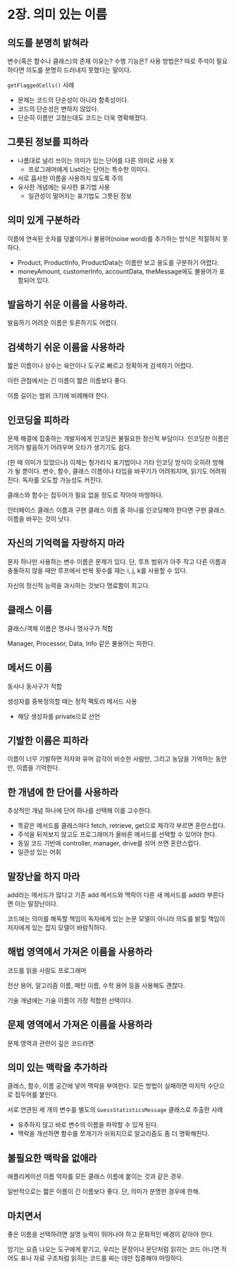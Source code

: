 # 2장. 의미 있는 이름

## 의도를 분명히 밝혀라

변수(혹은 함수나 클래스)의 존재 이유는? 수행 기능은? 사용 방법은? 따로 주석이 필요하다면 의도를 분명히 드러내지 못했다는 말이다.

`getFlaggedCells()` 사례

- 문제는 코드의 단순성이 아니라 함축성이다.
- 코드의 단순성은 변하지 않았다.
- 단순히 이름만 고쳤는데도 코드는 더욱 명확해졌다.

## 그릇된 정보를 피하라

- 나름대로 널리 쓰이는 의미가 있는 단어를 다른 의미로 사용 X
    - 프로그래머에게 List라는 단어는 특수한 의미다.
- 서로 흡사한 이름을 사용하지 않도록 주의
- 유사한 개념에는 유사한 표기법 사용
    - 일관성이 떨어지는 표기법도 그릇된 정보

## 의미 있게 구분하라

이름에 연속된 숫자를 덧붙이거나 불용어(noise word)를 추가하는 방식은 적절하지 못하다.

- Product, ProductInfo, ProductData는 이름만 보고 용도를 구분하기 어렵다.
- moneyAmount, customerInfo, accountData, theMessage에도 불용어가 포함되어 있다.

## 발음하기 쉬운 이름을 사용하라.

발음하기 어려운 이름은 토론하기도 어렵다.

## 검색하기 쉬운 이름을 사용하라

짧은 이름이나 상수는 육안이나 도구로 빠르고 정확하게 검색하기 어렵다.

이런 관점에서는 긴 이름이 짧은 이름보다 좋다.

이름 길이는 범위 크기에 비례해야 한다.

## 인코딩을 피하라

문제 해결에 집중하는 개발자에게 인코딩은 불필요한 정신적 부담이다. 인코딩한 이름은 거의가 발음하기 어려우며 오타가 생기기도 쉽다.

(한 때 의미가 있었으나) 이제는 헝가리식 표기법이나 기타 인코딩 방식이 오히려 방해가 될 뿐이다. 변수, 함수, 클래스 이름이나 타입을 바꾸기가 어려워지며, 읽기도 어려워진다. 독자를 오도할 가능성도 커진다.

클래스와 함수는 접두어가 필요 없을 정도로 작아야 마땅하다.

인터페이스 클래스 이름과 구현 클래스 이름 중 하나를 인코딩해야 한다면 구현 클래스 이름을 바꾸는 것이 낫다.

## 자신의 기억력을 자랑하지 마라

문자 하나만 사용하는 변수 이름은 문제가 있다. 단, 루프 범위가 아주 작고 다른 이름과 충돌하지 않을 때만 루프에서 반복 횟수를 재는 i, j, k를 사용할 수 있다.

자신의 정신적 능력을 과시하는 것보다 명료함이 최고다.

## 클래스 이름

클래스/객체 이름은 명사나 명사구가 적합

Manager, Processor, Data, Info 같은 불용어는 피한다.

## 메서드 이름

동사나 동사구가 적합

생성자를 중복정의할 때는 정적 팩토리 메서드 사용

- 해당 생성자를 private으로 선언

## 기발한 이름은 피하라

이름이 너무 기발하면 저자와 유머 감각이 비슷한 사람만, 그리고 농담을 기억하는 동안만, 이름을 기억한다.

## 한 개념에 한 단어를 사용하라

추상적인 개념 하나에 단어 하나를 선택해 이를 고수한다.

- 똑같은 메서드를 클래스마다 fetch, retrieve, get으로 제각각 부르면 혼란스럽다.
- 주석을 뒤져보지 않고도 프로그래머가 올바른 메서드를 선택할 수 있어야 한다.
- 동일 코드 기반에 controller, manager, drive를 섞어 쓰면 혼란스럽다.
- 일관성 있는 어휘

## 말장난을 하지 마라

add라는 메서드가 많다고 기존 add 메서드와 맥락이 다른 새 메서드를 add라 부른다면 이는 말장난이다.

코드에는 의미를 해독할 책임이 독자에게 있는 논문 모델이 아니라 의도를 밝힐 책임이 저자에게 있는 잡지 모델이 바람직하다.

## 해법 영역에서 가져온 이름을 사용하라

코드를 읽을 사람도 프로그래머

전산 용어, 알고리즘 이름, 패턴 이름, 수학 용어 등을 사용해도 괜찮다.

기술 개념에는 기술 이름이 가장 적합한 선택이다.

## 문제 영역에서 가져온 이름을 사용하라

문제 영역과 관련이 깊은 코드라면.

## 의미 있는 맥락을 추가하라


클래스, 함수, 이름 공간에 넣어 맥락을 부여한다. 모든 방법이 실패하면 마지막 수단으로 접두어를 붙인다.

서로 연관된 세 개의 변수를 별도의 `GuessStatisticsMessage` 클래스로 추출한 사례

- 유추하지 않고 바로 변수의 이름을 파악할 수 있게 된다.
- 맥락을 개선하면 함수를 쪼개기가 쉬워지므로 알고리즘도 좀 더 명확해진다.

## 불필요한 맥락을 없애라

애플리케이션 이름 약자를 모든 클래스 이름에 붙이는 것과 같은 경우.

일반적으로는 짧은 이름이 긴 이름보다 좋다. 단, 의미가 분명한 경우에 한해.

## 마치면서

좋은 이름을 선택하려면 설명 능력이 뛰어나야 하고 문화적인 배경이 같아야 한다.

암기는 요즘 나오는 도구에게 맡기고, 우리는 문장이나 문단처럼 읽히는 코드 아니면 적어도 표나 자료 구조처럼 읽히는 코드를 짜는 데만 집중해야 마땅하다.
